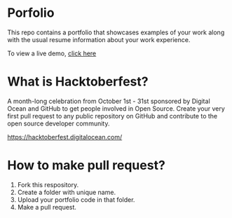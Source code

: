 # Porfolio
This repo contains a portfolio that showcases examples of your work along with the usual resume information about your work experience.

To view a live demo, [click here](https://itsmnsi.000webhostapp.com/portfolio/)

# What is Hacktoberfest?
A month-long celebration from October 1st - 31st sponsored by Digital Ocean and GitHub to get people involved in Open Source. Create your very first pull request to any public repository on GitHub and contribute to the open source developer community.

https://hacktoberfest.digitalocean.com/

# How to make pull request?
1. Fork this respository.
2. Create a folder with unique name.
3. Upload your portfolio code in that folder.
4. Make a pull request. 


